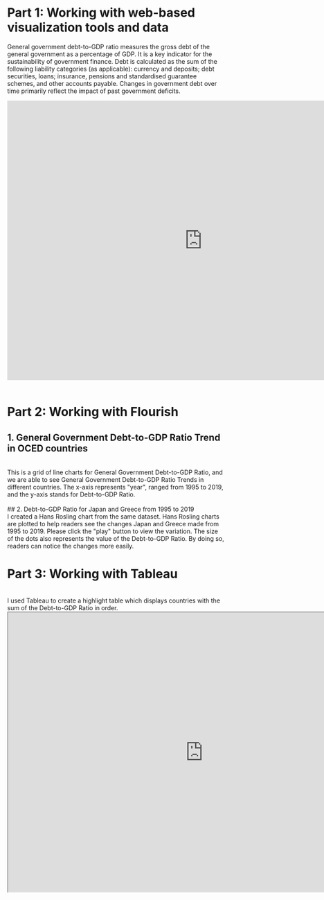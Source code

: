# Part 1: Working with web-based visualization tools and data

General government debt-to-GDP ratio measures the gross debt of the general government as a percentage of GDP. It is a key indicator for the sustainability of government finance. Debt is calculated as the sum of the following liability categories (as applicable): currency and deposits; debt securities, loans; insurance, pensions and standardised guarantee schemes, and other accounts payable. Changes in government debt over time primarily reflect the impact of past government deficits.

<iframe src="https://data.oecd.org/chart/6swC" width="900" height="645" style="border: 0" mozallowfullscreen="true" webkitallowfullscreen="true" allowfullscreen="true"><a href="https://data.oecd.org/chart/6swC" target="_blank">OECD Chart: General government debt, Total, % of GDP, Annual, 2019</a></iframe>

<br>
<br>

# Part 2: Working with Flourish

## 1. General Government Debt-to-GDP Ratio Trend in OCED countries
<br>
This is a grid of line charts for General Government Debt-to-GDP Ratio, and we are able to see General Government Debt-to-GDP Ratio Trends in different countries. The x-axis represents "year", ranged from 1995 to 2019, and the y-axis stands for Debt-to-GDP Ratio. 

<div class="flourish-embed flourish-chart" data-src="visualisation/7236778"><script src="https://public.flourish.studio/resources/embed.js"></script></div>

<br>
## 2. Debt-to-GDP Ratio for Japan and Greece from 1995 to 2019
<br>
I created a Hans Rosling chart from the same dataset. Hans Rosling charts are plotted to help readers see the changes Japan and Greece made from 1995 to 2019. Please click the "play" button to view the variation. The size of the dots also represents the value of the Debt-to-GDP Ratio. By doing so, readers can notice the changes more easily.   
<br>
<div class="flourish-embed flourish-scatter" data-src="visualisation/7240079"><script src="https://public.flourish.studio/resources/embed.js"></script></div>

# Part 3: Working with Tableau
<br>
I used Tableau to create a highlight table which displays countries with the sum of the Debt-to-GDP Ratio in order.   
<br>
<iframe src="https://public.tableau.com/views/Book1_16314575101000/GeneralGovernmentDebt-to-GDPRatioTrendinOCEDcountries?:language=zh-TW&publish=yes&:display_count=n&:origin=viz_share_link"
 width="900" height="645"></iframe>
